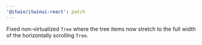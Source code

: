 ```yaml
---
'@itwin/itwinui-react': patch
---
```


Fixed non-virtualized `Tree` where the tree items now stretch to the full width of the horizontally scrolling `Tree`.
